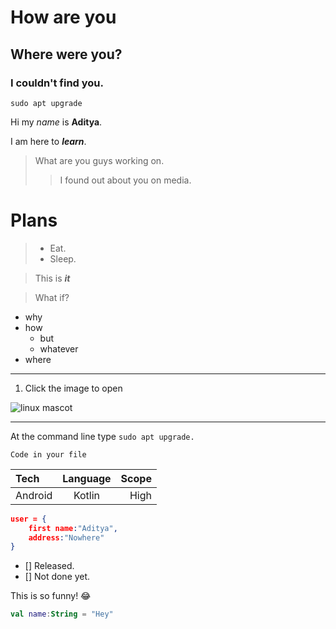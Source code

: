 # How are you
## Where were you?
### I couldn't find you.
```
sudo apt upgrade
```
Hi my *name* is **Aditya**.

I am here to ***learn***.

> What are you guys working on.
>>I found out about you on media.

# Plans

>- Eat.
>- Sleep.

>This is ***it***


>What if?

- why
- how
    - but
    - whatever
- where

***

1. Click the image to open

![linux mascot](https://mdg.imgix.net/assets/images/tux.png?auto=format&fit=clip&q=40&w=100)

---

At the command line type `sudo apt upgrade.`

``Code in your file``

<!-- Table -->
| Tech | Language | Scope |
|  :--- |  :---:     |---:|
| Android | Kotlin | High |

~~~json
user = {
    first name:"Aditya",
    address:"Nowhere"
}
~~~

- [] Released.
- [] Not done yet.

This is so funny! :joy:

~~~Kotlin
val name:String = "Hey"
~~~